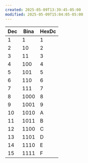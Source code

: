 ```yaml
---
created: 2025-05-09T13:39:45-05:00
modified: 2025-05-09T15:04:05-05:00
---
```


| Dec | Bina|HexDc|
|-----|-----|-----|
|1|1|1|
|2|10|2|
|3|11|3|
|4|100|4|
|5|101|5|
|6|110|6|
|7|111|7|
|8|1000|8|
|9|1001|9|
|10|1010|A|
|11|1011|B|
|12|1100|C|
|13|1101|D|
|14|1110|E|
|15|1111|F|

